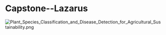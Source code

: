 # Capstone--Lazarus

![Plant_Species_Classification_and_Disease_Detection_for_Agricultural_Sustainability.png](attachment:Plant_Species_Classification_and_Disease_Detection_for_Agricultural_Sustainability.png)
